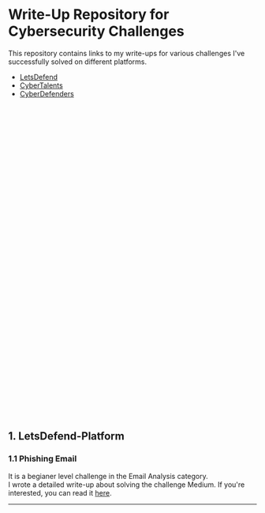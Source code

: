 # Write-Up Repository for Cybersecurity Challenges
This repository contains links to my write-ups for various challenges I've successfully solved on different platforms.<br>
- [LetsDefend](#1-letsdefend-platform)
- [CyberTalents](#2-cybertalents-platform)
- [CyberDefenders](#3-cyberdefenders-platform)


<br><br>
<br>
<br>
<br>
<br>
<br>
<br>
<br>
<br>
<br>
<br>
<br>
<br>
<br>
<br>
<br>
<br>
<br>
<br>
<br>
<br>
<br>
<br>
<br>
<br>
<br>
<br>
<br>
<br>
<br>
<br>
<br>
<br>
<br>
<br>
<br>


































## 1. LetsDefend-Platform
### 1.1 Phishing Email 
It is a begianer level challenge in the Email Analysis category. <br>
I wrote a detailed write-up about solving the challenge Medium. If you're interested, you can read it [here](https://medium.com/@omar_tamer/phishing-email-challenge-from-letsdefend-platform-abfd602c9c8d).
___
